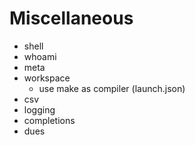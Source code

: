 # Miscellaneous

* shell
* whoami
* meta
* workspace
    * use make as compiler (launch.json)
* csv
* logging
* completions
* dues



